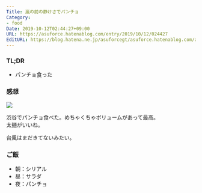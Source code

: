 ```yaml
---
Title: 嵐の前の静けさでパンチョ
Category:
- food
Date: 2019-10-12T02:44:27+09:00
URL: https://asuforce.hatenablog.com/entry/2019/10/12/024427
EditURL: https://blog.hatena.ne.jp/asuforcegt/asuforce.hatenablog.com/atom/entry/26006613448001003
---
```


### TL;DR

- パンチョ食った

###  感想

<span itemtype="http://schema.org/Photograph" itemscope="itemscope"><img class="magnifiable" src="https://lh3.googleusercontent.com/-umlYOaRbZXs/XaCRP-NdBJI/AAAAAAABBE8/IJti0r61pAkX8JMbC3gq4MLuM1HRiN38gCE0YBhgL/s1200/IMG_0228.HEIC" itemprop="image"></span>

渋谷でパンチョ食べた。めちゃくちゃボリュームがあって最高。  
太麺がいいね。

台風はまだきてないみたい。


### ご飯

- 朝：シリアル
- 昼：サラダ
- 夜：パンチョ
